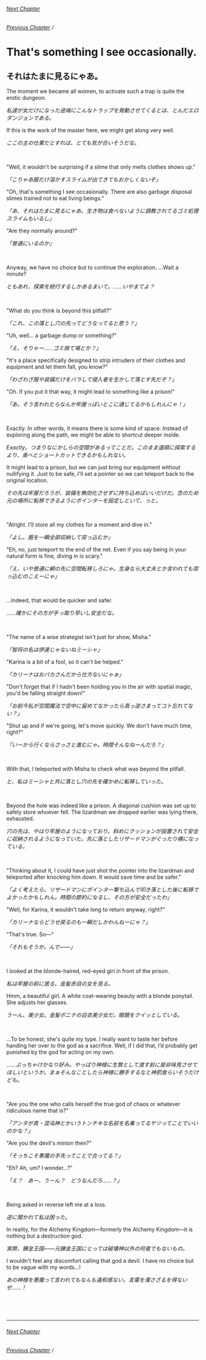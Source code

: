 ###### [Next Chapter](./chapter_0281.md)
###### [Previous Chapter](./chapter_0279.md)&nbsp;/&nbsp;

# That's something I see occasionally.

## それはたまに見るにゃあ。

The moment we became all women, to activate such a trap is quite the erotic dungeon.

*私達が女だけになった途端にこんなトラップを発動させてくるとは、とんだエロダンジョンである。*

If this is the work of the master here, we might get along very well.

*ここの主の仕業だとすれば、とても気が合いそうだな。*

&nbsp;

"Well, it wouldn't be surprising if a slime that only melts clothes shows up."

*「こりゃあ服だけ溶かすスライムが出てきてもおかしくないぞ」*

"Oh, that's something I see occasionally. There are also garbage disposal slimes trained not to eat living beings."

*「あ、それはたまに見るにゃあ。生き物は食べないように調教されてるゴミ処理スライムもいるし」*

"Are they normally around?"

*「普通にいるのか」*

&nbsp;

Anyway, we have no choice but to continue the exploration. ...Wait a minute?

*ともあれ、探索を続行するしかあるまいて。……いやまてよ？*

&nbsp;

"What do you think is beyond this pitfall?"

*「これ、この落とし穴の先ってどうなってると思う？」*

"Uh, well... a garbage dump or something?"

*「え、そりゃー……ゴミ捨て場とか？」*

"It's a place specifically designed to strip intruders of their clothes and equipment and let them fall, you know?"

*「わざわざ服や装備だけをバラして侵入者を生かして落とす先だぞ？」*

"Oh. If you put it that way, it might lead to something like a prison!"

*「あ。そう言われたらなんか牢屋っぽいとこに通じてるかもしれんにゃ！」*

&nbsp;

Exactly. In other words, it means there is some kind of space. Instead of exploring along the path, we might be able to shortcut deeper inside.

*Exactly。つまりなにかしらの空間があるってことだ。このまま道順に探索するより、奥へとショートカットできるかもしれない。*

It might lead to a prison, but we can just bring our equipment without nullifying it. Just to be safe, I'll set a pointer so we can teleport back to the original location.

*その先は牢屋だろうが、装備を無効化させずに持ち込めばいいだけだ。念のため元の場所に転移できるようにポインターを設定しといて、っと。*

&nbsp;

"Alright. I'll store all my clothes for a moment and dive in."

*「よし。服を一瞬全部収納して突っ込むか」*

"Eh, no, just teleport to the end of the net. Even if you say being in your natural form is fine, diving in is scary."

*「え、いや普通に網の先に空間転移しろにゃ。生身なら大丈夫とか言われても突っ込むのこえーにゃ」*

&nbsp;

...Indeed, that would be quicker and safer.

*……確かにその方が手っ取り早いし安全だな。*

&nbsp;

"The name of a wise strategist isn't just for show, Misha."

*「智将の名は伊達じゃないねミーシャ」*

"Karina is a bit of a fool, so it can't be helped."

*「カリーナはおバカさんだから仕方ないにゃぁ」*

"Don't forget that if I hadn't been holding you in the air with spatial magic, you'd be falling straight down!"

*「お前今私が空間魔法で空中に留めてなかったら真っ逆さまってコト忘れてない？」*

"Shut up and if we're going, let's move quickly. We don't have much time, right?"

*「いーから行くならさっさと進むにゃ。時間そんなねーんだろ？」*

&nbsp;

With that, I teleported with Misha to check what was beyond the pitfall.

*と、私はミーシャと共に落とし穴の先を確かめに転移していった。*

&nbsp;

Beyond the hole was indeed like a prison. A diagonal cushion was set up to safely store whoever fell. The lizardman we dropped earlier was lying there, exhausted.

*穴の先は、やはり牢屋のようになっており。斜めにクッションが設置されて安全に収納されるようになっていた。先に落としたリザードマンがぐったり横になっている。*

&nbsp;

"Thinking about it, I could have just shot the pointer into the lizardman and teleported after knocking him down. It would save time and be safer."

*「よく考えたら、リザードマンにポインター撃ち込んで叩き落とした後に転移でよかったかもしれん。時間の節約になるし、その方が安全だったわ」*

"Well, for Karina, it wouldn't take long to return anyway, right?"

*「カリーナならどうせ戻るのも一瞬だしかわんねーにゃ？」*

"That's true. So—"

*「それもそうか。んで――」*

&nbsp;

I looked at the blonde-haired, red-eyed girl in front of the prison.

*私は牢屋の前に居る、金髪赤目の女を見る。*

Hmm, a beautiful girl. A white coat-wearing beauty with a blonde ponytail. She adjusts her glasses.

*うーん、美少女。金髪ポニテの白衣美少女だ。眼鏡をクイッとしている。*

&nbsp;

...To be honest, she's quite my type. I really want to taste her before handing her over to the god as a sacrifice. Well, if I did that, I’d probably get punished by the god for acting on my own.

*……ぶっちゃけかなり好み。やっぱり神様に生贄として渡す前に是非味見させてほしいというか。まぁそんなことしたら神様に勝手するなと神罰食らいそうだけども。*

&nbsp;

"Are you the one who calls herself the true god of chaos or whatever ridiculous name that is?"

*「アンタが真・混沌神とかいうトンチキな名前を名乗ってるヤツってことでいいのかな？」*

"Are you the devil's minion then?"

*「そっちこそ悪魔の手先ってことで合ってる？」*

"Eh? Ah, um? I wonder...?"

*「え？　あー、うーん？　どうなんだろ……？」*

&nbsp;

Being asked in reverse left me at a loss.

*逆に聞かれて私は困った。*

In reality, for the Alchemy Kingdom—formerly the Alchemy Kingdom—it is nothing but a destruction god.

*実際、錬金王国――元錬金王国にとっては破壊神以外の何者でもないもの。*

I wouldn't feel any discomfort calling that god a devil. I have no choice but to be vague with my words...!

*あの神様を悪魔って言われてもなんも違和感ない。言葉を濁さざるを得ないぜ……！*

&nbsp;

&nbsp;


---

###### [Next Chapter](./chapter_0281.md)
###### [Previous Chapter](./chapter_0279.md)&nbsp;/&nbsp;
